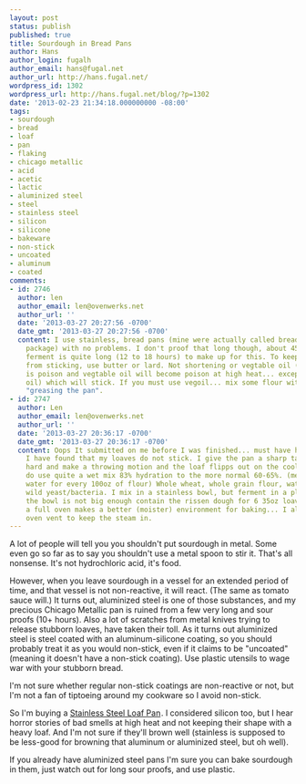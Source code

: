```yaml
---
layout: post
status: publish
published: true
title: Sourdough in Bread Pans
author: Hans
author_login: fugalh
author_email: hans@fugal.net
author_url: http://hans.fugal.net/
wordpress_id: 1302
wordpress_url: http://hans.fugal.net/blog/?p=1302
date: '2013-02-23 21:34:18.000000000 -08:00'
tags:
- sourdough
- bread
- loaf
- pan
- flaking
- chicago metallic
- acid
- acetic
- lactic
- aluminized steel
- steel
- stainless steel
- silicon
- silicone
- bakeware
- non-stick
- uncoated
- aluminum
- coated
comments:
- id: 2746
  author: len
  author_email: len@ovenwerks.net
  author_url: ''
  date: '2013-03-27 20:27:56 -0700'
  date_gmt: '2013-03-27 20:27:56 -0700'
  content: I use stainless, bread pans (mine were actually called bread molds on the
    package) with no problems. I don't proof that long though, about 45min. My primary
    ferment is quite long (12 to 18 hours) to make up for this. To keep the bread
    from sticking, use butter or lard. Not shortening or vegtable oil (shortening
    is poison and vegtable oil will become poison at high heat... except maybe olive
    oil) which will stick. If you must use vegoil... mix some flour with it before
    "greasing the pan".
- id: 2747
  author: Len
  author_email: len@ovenwerks.net
  author_url: ''
  date: '2013-03-27 20:36:17 -0700'
  date_gmt: '2013-03-27 20:36:17 -0700'
  content: Oops It submitted on me before I was finished... must have hit enter. Anyway,
    I have found that my loaves do not stick. I give the pan a sharp tap on something
    hard and make a throwing motion and the loaf flipps out on the cooling rack. I
    do use quite a wet mix 83% hydration to the more normal 60-65%. (means 83oz of
    water for every 100oz of flour) Whole wheat, whole grain flour, water salt and
    wild yeast/bacteria. I mix in a stainless bowl, but ferment in a plastic tub....
    the bowl is not big enough contain the rissen dough for 6 35oz loaves. (I find
    a full oven makes a better (moister) environment for baking... I also block the
    oven vent to keep the steam in.
---
```

A lot of people will tell you you shouldn't put sourdough in metal. Some even go so far as to say you shouldn't use a metal spoon to stir it. That's all nonsense. It's not hydrochloric acid, it's food.

However, when you leave sourdough in a vessel for an extended period of time, and that vessel is not non-reactive, it will react. (The same as tomato sauce will.) It turns out, aluminized steel is one of those substances, and my precious Chicago Metallic pan is ruined from a few very long and sour proofs (10+ hours). Also a lot of scratches from metal knives trying to release stubborn loaves, have taken their toll. As it turns out aluminized steel is steel coated with an aluminum-silicone coating, so you should probably treat it as you would non-stick, even if it claims to be "uncoated" (meaning it doesn't have a non-stick coating). Use plastic utensils to wage war with your stubborn bread.

I'm not sure whether regular non-stick coatings are non-reactive or not, but I'm not a fan of tiptoeing around my cookware so I avoid non-stick.

So I'm buying a <a href="http://www.amazon.com/gp/product/B002X9A89Y/ref=as_li_ss_tl?ie=UTF8&camp=1789&creative=390957&creativeASIN=B002X9A89Y&linkCode=as2&tag=thefug-20">Stainless Steel Loaf Pan</a><img src="http://www.assoc-amazon.com/e/ir?t=thefug-20&l=as2&o=1&a=B002X9A89Y" width="1" height="1" border="0" alt="" style="border:none !important; margin:0px !important;" />. I considered silicon too, but I hear horror stories of bad smells at high heat and not keeping their shape with a heavy loaf. And I'm not sure if they'll brown well (stainless is supposed to be less-good for browning that aluminum or aluminized steel, but oh well).

If you already have aluminized steel pans I'm sure you can bake sourdough in them, just watch out for long sour proofs, and use plastic.
